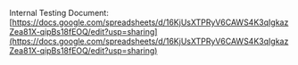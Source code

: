 Internal Testing Document: [https://docs.google.com/spreadsheets/d/16KjUsXTPRyV6CAWS4K3qIgkazZea81X-qipBs18fEOQ/edit?usp=sharing](https://docs.google.com/spreadsheets/d/16KjUsXTPRyV6CAWS4K3qIgkazZea81X-qipBs18fEOQ/edit?usp=sharing)

